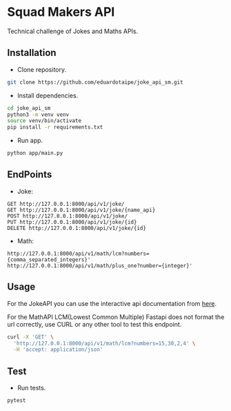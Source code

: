 # Squad Makers API

Technical challenge of Jokes and Maths APIs.

## Installation

- Clone repository.
```bash
git clone https://github.com/eduardotaipe/joke_api_sm.git
```
- Install dependencies.
```bash
cd joke_api_sm
python3 -m venv venv
source venv/bin/activate
pip install -r requirements.txt
```
- Run app.
```bash
python app/main.py
```

## EndPoints

- Joke:
```
GET http://127.0.0.1:8000/api/v1/joke/
GET http://127.0.0.1:8000/api/v1/joke/{name_api}
POST http://127.0.0.1:8000/api/v1/joke/
PUT http://127.0.0.1:8000/api/v1/joke/{id}
DELETE http://127.0.0.1:8000/api/v1/joke/{id}
```
- Math:
```
http://127.0.0.1:8000/api/v1/math/lcm?numbers={comma_separated_integers}'
http://127.0.0.1:8000/api/v1/math/plus_one?number={integer}'
```
## Usage

For the JokeAPI you can use the interactive api documentation from [here](http://127.0.0.1:8000/docs).


For the MathAPI LCM(Lowest Common Multiple) Fastapi does not format the url correctly, use CURL or any other tool to test this endpoint.

```bash
curl -X 'GET' \
  'http://127.0.0.1:8000/api/v1/math/lcm?numbers=15,30,2,4' \
  -H 'accept: application/json'
```

## Test

- Run tests.
```bash
pytest
```